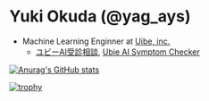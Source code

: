 # Yuki Okuda (@yag_ays)

- Machine Learning Enginner at [Uibe, inc.](https://ubie.life/)
  - [ユビーAI受診相談](https://ubie.app/),  [Ubie AI Symptom Checker](https://ubiehealth.com/)

[![Anurag's GitHub stats](https://github-readme-stats.vercel.app/api?username=yagays)](https://github.com/anuraghazra/github-readme-stats)

[![trophy](https://github-profile-trophy.vercel.app/?username=yagays)](https://github.com/ryo-ma/github-profile-trophy)
